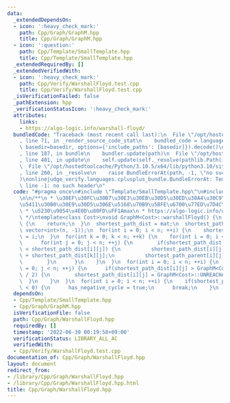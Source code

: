```yaml
---
data:
  _extendedDependsOn:
  - icon: ':heavy_check_mark:'
    path: Cpp/Graph/GraphM.hpp
    title: Cpp/Graph/GraphM.hpp
  - icon: ':question:'
    path: Cpp/Template/SmallTemplate.hpp
    title: Cpp/Template/SmallTemplate.hpp
  _extendedRequiredBy: []
  _extendedVerifiedWith:
  - icon: ':heavy_check_mark:'
    path: Cpp/Verify/WarshallFloyd.test.cpp
    title: Cpp/Verify/WarshallFloyd.test.cpp
  _isVerificationFailed: false
  _pathExtension: hpp
  _verificationStatusIcon: ':heavy_check_mark:'
  attributes:
    links:
    - https://algo-logic.info/warshall-floyd/
  bundledCode: "Traceback (most recent call last):\n  File \"/opt/hostedtoolcache/Python/3.10.5/x64/lib/python3.10/site-packages/onlinejudge_verify/documentation/build.py\"\
    , line 71, in _render_source_code_stat\n    bundled_code = language.bundle(stat.path,\
    \ basedir=basedir, options={'include_paths': [basedir]}).decode()\n  File \"/opt/hostedtoolcache/Python/3.10.5/x64/lib/python3.10/site-packages/onlinejudge_verify/languages/cplusplus.py\"\
    , line 187, in bundle\n    bundler.update(path)\n  File \"/opt/hostedtoolcache/Python/3.10.5/x64/lib/python3.10/site-packages/onlinejudge_verify/languages/cplusplus_bundle.py\"\
    , line 401, in update\n    self.update(self._resolve(pathlib.Path(included), included_from=path))\n\
    \  File \"/opt/hostedtoolcache/Python/3.10.5/x64/lib/python3.10/site-packages/onlinejudge_verify/languages/cplusplus_bundle.py\"\
    , line 260, in _resolve\n    raise BundleErrorAt(path, -1, \"no such header\"\
    )\nonlinejudge_verify.languages.cplusplus_bundle.BundleErrorAt: Template/SmallTemplate.hpp:\
    \ line -1: no such header\n"
  code: "#pragma once\n#include \"Template/SmallTemplate.hpp\"\n#include \"Graph/GraphM.hpp\"\
    \n\n/**\n * \u30EF\u30FC\u30B7\u30E3\u30EB\u30D5\u30ED\u30A4\u30C9\u6CD5\n * \u6709\
    \u5411\u30B0\u30E9\u30D5\u306E\u5168\u70B9\u5BFE\u6700\u77ED\u7D4C\u8DEF O(V^3)\n\
    \ * \u5230\u9054\u4E0D\u80FD\uFF1Amax\n * https://algo-logic.info/warshall-floyd/\n\
    \ */\ntemplate<class Cost>\nvoid GraphM<Cost>::warshallFloyd() {\n  if(shortest_path_dist.size())\
    \ {\n    return;\n  }\n  shortest_path_dist = mat;\n  shortest_path_parent = vector<vector<int>>(n,\
    \ vector<int>(n, -1));\n  for(int i = 0; i < n; ++i) {\n    shortest_path_parent[i][i]\
    \ = i;\n  }\n  for(int k = 0; k < n; ++k) {\n    for(int i = 0; i < n; ++i) {\n\
    \      for(int j = 0; j < n; ++j) {\n        if(shortest_path_dist[i][k] + shortest_path_dist[k][j]\
    \ < shortest_path_dist[i][j]) {\n          shortest_path_dist[i][j] = shortest_path_dist[i][k]\
    \ + shortest_path_dist[k][j];\n          shortest_path_parent[i][j] = shortest_path_parent[k][j];\n\
    \        }\n      }\n    }\n  }\n  for(int i = 0; i < n; ++i) {\n    for(int j\
    \ = 0; j < n; ++j) {\n      if(shortest_path_dist[i][j] > GraphM<Cost>::UNREACHABLE\
    \ / 2) {\n        shortest_path_dist[i][j] = GraphM<Cost>::UNREACHABLE;\n    \
    \  }\n    }\n  }\n  for(int i = 0; i < n; ++i) {\n    if(shortest_path_dist[i][i]\
    \ < 0) {\n      has_negative_cycle = true;\n      break;\n    }\n  }\n}\n"
  dependsOn:
  - Cpp/Template/SmallTemplate.hpp
  - Cpp/Graph/GraphM.hpp
  isVerificationFile: false
  path: Cpp/Graph/WarshallFloyd.hpp
  requiredBy: []
  timestamp: '2022-06-30 00:19:58+09:00'
  verificationStatus: LIBRARY_ALL_AC
  verifiedWith:
  - Cpp/Verify/WarshallFloyd.test.cpp
documentation_of: Cpp/Graph/WarshallFloyd.hpp
layout: document
redirect_from:
- /library/Cpp/Graph/WarshallFloyd.hpp
- /library/Cpp/Graph/WarshallFloyd.hpp.html
title: Cpp/Graph/WarshallFloyd.hpp
---
```

